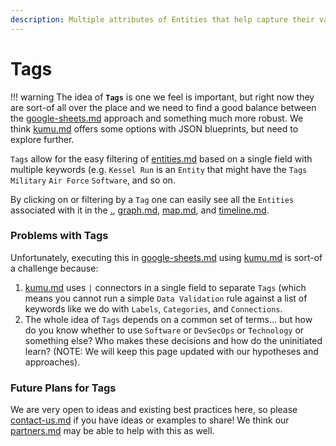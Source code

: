 ```yaml
---
description: Multiple attributes of Entities that help capture their various dimensions.
---
```


# Tags

!!! warning
	The idea of **`Tags`** is one we feel is important, but right now they are sort-of all over the place and we need to find a good balance between the [google-sheets.md](../../../learning/tools/google-sheets.md "mention") approach and something much more robust. We think [kumu.md](../../../learning/tools/kumu.md "mention") offers some options with JSON blueprints, but need to explore further.


`Tags` allow for the easy filtering of [entities.md](entities.md "mention") based on a single field with multiple keywords (e.g. `Kessel Run` is an `Entity` that might have the `Tags` `Military` `Air Force` `Software`, and so on.&#x20;

By clicking on or filtering by a `Tag` one can easily see all the `Entities` associated with it in the [.](./ "mention"), [graph.md](../graph.md "mention"), [map.md](../map.md "mention"), and [timeline.md](../timeline.md "mention").

### Problems with Tags

Unfortunately, executing this in [google-sheets.md](../../../learning/tools/google-sheets.md "mention") using [kumu.md](../../../learning/tools/kumu.md "mention") is sort-of a challenge because:

1. [kumu.md](../../../learning/tools/kumu.md "mention") uses `|` connectors in a single field to separate `Tags` (which means you cannot run a simple `Data Validation` rule against a list of keywords like we do with `Labels`, `Categories`, and `Connections`.
2. The whole idea of `Tags` depends on a common set of terms... but how do you know whether to use `Software` or `DevSecOps` or `Technology` or something else? Who makes these decisions and how do the uninitiated learn? (NOTE: We will keep this page updated with our hypotheses and approaches).

### Future Plans for Tags

We are very open to ideas and existing best practices here, so please [contact-us.md](../../contact-us.md "mention") if you have ideas or examples to share! We think our [partners.md](../../support/partners.md "mention") may be able to help with this as well.
